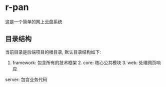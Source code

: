 # r-pan
这是一个简单的网上云盘系统




## 目录结构


当前目录是后端项目的根目录, 默认目录结构如下:

1. framework: 包含所有的技术框架
   2. core: 核心公共模块
   3. web: 处理网页响应

server: 包含业务代码
